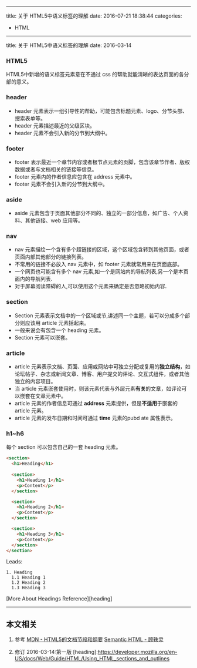 ----
title: 关于 HTML5中语义标签的理解
date: 2016-07-21 18:38:44
categories:
- HTML
----
title: 关于 HTML5中语义标签的理解
date: 2016-03-14
### HTML5
HTML5中新增的语义标签元素意在不通过 css 的帮助就能清晰的表达页面的各分部的意义。

### header
- header 元素表示一组引导性的帮助，可能包含标题元素、logo、分节头部、搜索表单等。
- header 元素描述最近的父级区块。
- header 元素不会引入新的分节到大纲中。

### footer
- footer 表示最近一个章节内容或者根节点元素的页脚，包含该章节作者、版权数据或者与文档相关的链接等信息。
- footer 元素内的作者信息应包含在 address 元素中。
- footer 元素不会引入新的分节到大纲中。

### aside
- aside 元素包含于页面其他部分不同的、独立的一部分信息，如广告、个人资料、其他链接、web 应用等。

### nav
- nav 元素描绘一个含有多个超链接的区域，这个区域包含转到其他页面，或者页面内部其他部分的链接列表。
- 不常用的链接不必放入 nav 元素中，如 footer 元素就常用来在页面底部。
- 一个网页也可能含有多个 nav 元素,如一个是网站内的导航列表,另一个是本页面内的导航列表.
- 对于屏幕阅读障碍的人,可以使用这个元素来确定是否忽略初始内容.

### section
- Section 元素表示文档中的一个区域或节,讲述同一个主题，若可以分成多个部分则应该用 article 元素括起来。
- 一般来说会有包含一个 heading 元素。
- Section 元素可以嵌套。

### article
- article 元素表示文档、页面、应用或网站中可独立分配或复用的**独立结构**，如论坛帖子、杂志或新闻文章、博客、用户提交的评论、交互式组件，或者其他独立的内容项目。
- 当 article 元素嵌套使用时，则该元素代表与外层元素**有关**的文章，如评论可以嵌套在文章元素中。
- article 元素的作者信息可通过 **address** 元素提供，但是**不适用**于嵌套的 article 元素。
- article 元素的发布日期和时间可通过 **time** 元素的pubd ate 属性表示。

### h1~h6
每个 section 可以包含自己的一套 heading 元素。
  ```html
  <section>
    <h1>Heading</h1>
    
    <section>
      <h1>Heading 1</h1>
      <p>Content</p>
    </section>

    <section>
      <h1>Heading 2</h1>
      <p>Content</p>
    </section>

    <section>
      <h1>Heading 3</h1>
      <p>Content</p>
    </section>
  </section>
  ```
  Leads:
  ```
  1. Heading
    1.1 Heading 1
    1.2 Heading 2
    1.3 Heading 3
  ```
[More About Headings Reference][heading]

***
## 本文相关
1. 参考
[MDN - HTML5的文档节段和纲要](https://developer.mozilla.org/zh-CN/docs/Web/Guide/HTML/Sections_and_Outlines_of_an_HTML5_document)
[Semantic HTML - 顾轶灵](http://justineo.github.io/slideshows/semantic-html/#/)

1. 修订
2016-03-14:第一版
[heading]:https://developer.mozilla.org/en-US/docs/Web/Guide/HTML/Using_HTML_sections_and_outlines
